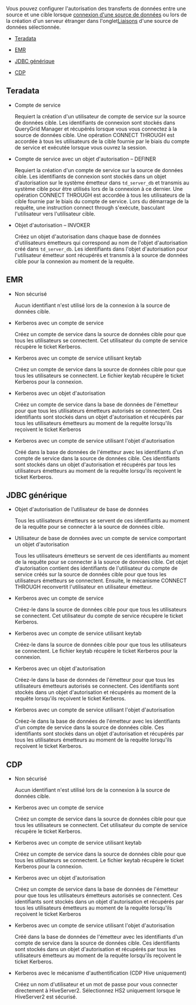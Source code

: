 Vous pouvez configurer l'autorisation des transferts de données entre une source et une cible lorsque [connexion d'une source de données](znp1640282079399.md) ou lors de la création d'un serveur étranger dans l'onglet[Liaisons](kzu1674159463068.md) d'une source de données sélectionnée.

-   [Teradata](#Teradata)

-   [EMR](#EMR)

-   [JDBC générique](#GenericJDBC)

-   [CDP](#CDP)

Teradata
--------

-   Compte de service

    Requiert la création d'un utilisateur de compte de service sur la source de données cible. Les identifiants de connexion sont stockés dans QueryGrid Manager et récupérés lorsque vous vous connectez à la source de données cible. Une opération CONNECT THROUGH est accordée à tous les utilisateurs de la cible fournie par le biais du compte de service et exécutée lorsque vous ouvrez la session.

-   Compte de service avec un objet d'autorisation – DEFINER

    Requiert la création d'un compte de service sur la source de données cible. Les identifiants de connexion sont stockés dans un objet d'autorisation sur le système émetteur dans `td_server_db` et transmis au système cible pour être utilisés lors de la connexion à ce dernier. Une opération CONNECT THROUGH est accordée à tous les utilisateurs de la cible fournie par le biais du compte de service. Lors du démarrage de la requête, une instruction connect through s'exécute, basculant l'utilisateur vers l'utilisateur cible.

-   Objet d'autorisation – INVOKER

    Créez un objet d'autorisation dans chaque base de données d'utilisateurs émetteurs qui correspond au nom de l'objet d'autorisation créé dans `td_server_db`. Les identifiants dans l'objet d'autorisation pour l'utilisateur émetteur sont récupérés et transmis à la source de données cible pour la connexion au moment de la requête.

EMR
---

-   Non sécurisé

    Aucun identifiant n'est utilisé lors de la connexion à la source de données cible.

-   Kerberos avec un compte de service

    Créez un compte de service dans la source de données cible pour que tous les utilisateurs se connectent. Cet utilisateur du compte de service récupère le ticket Kerberos.

-   Kerberos avec un compte de service utilisant keytab

    Créez un compte de service dans la source de données cible pour que tous les utilisateurs se connectent. Le fichier keytab récupère le ticket Kerberos pour la connexion.

-   Kerberos avec un objet d'autorisation

    Créez un compte de service dans la base de données de l'émetteur pour que tous les utilisateurs émetteurs autorisés se connectent. Ces identifiants sont stockés dans un objet d'autorisation et récupérés par tous les utilisateurs émetteurs au moment de la requête lorsqu'ils reçoivent le ticket Kerberos

-   Kerberos avec un compte de service utilisant l'objet d'autorisation

    Créé dans la base de données de l'émetteur avec les identifiants d'un compte de service dans la source de données cible. Ces identifiants sont stockés dans un objet d'autorisation et récupérés par tous les utilisateurs émetteurs au moment de la requête lorsqu'ils reçoivent le ticket Kerberos.

JDBC générique
--------------

-   Objet d'autorisation de l'utilisateur de base de données

    Tous les utilisateurs émetteurs se servent de ces identifiants au moment de la requête pour se connecter à la source de données cible.

-   Utilisateur de base de données avec un compte de service comportant un objet d'autorisation

    Tous les utilisateurs émetteurs se servent de ces identifiants au moment de la requête pour se connecter à la source de données cible. Cet objet d'autorisation contient des identifiants de l'utilisateur du compte de service créés sur la source de données cible pour que tous les utilisateurs émetteurs se connectent. Ensuite, le mécanisme CONNECT THROUGH reconvertit l'utilisateur en utilisateur émetteur.

-   Kerberos avec un compte de service

    Créez-le dans la source de données cible pour que tous les utilisateurs se connectent. Cet utilisateur du compte de service récupère le ticket Kerberos.

-   Kerberos avec un compte de service utilisant keytab

    Créez-le dans la source de données cible pour que tous les utilisateurs se connectent. Le fichier keytab récupère le ticket Kerberos pour la connexion.

-   Kerberos avec un objet d'autorisation

    Créez-le dans la base de données de l'émetteur pour que tous les utilisateurs émetteurs autorisés se connectent. Ces identifiants sont stockés dans un objet d'autorisation et récupérés au moment de la requête lorsqu'ils reçoivent le ticket Kerberos.

-   Kerberos avec un compte de service utilisant l'objet d'autorisation

    Créez-le dans la base de données de l'émetteur avec les identifiants d'un compte de service dans la source de données cible. Ces identifiants sont stockés dans un objet d'autorisation et récupérés par tous les utilisateurs émetteurs au moment de la requête lorsqu'ils reçoivent le ticket Kerberos.

CDP
---

-   Non sécurisé

    Aucun identifiant n'est utilisé lors de la connexion à la source de données cible.

-   Kerberos avec un compte de service

    Créez un compte de service dans la source de données cible pour que tous les utilisateurs se connectent. Cet utilisateur du compte de service récupère le ticket Kerberos.

-   Kerberos avec un compte de service utilisant keytab

    Créez un compte de service dans la source de données cible pour que tous les utilisateurs se connectent. Le fichier keytab récupère le ticket Kerberos pour la connexion.

-   Kerberos avec un objet d'autorisation

    Créez un compte de service dans la base de données de l'émetteur pour que tous les utilisateurs émetteurs autorisés se connectent. Ces identifiants sont stockés dans un objet d'autorisation et récupérés par tous les utilisateurs émetteurs au moment de la requête lorsqu'ils reçoivent le ticket Kerberos

-   Kerberos avec un compte de service utilisant l'objet d'autorisation

    Créé dans la base de données de l'émetteur avec les identifiants d'un compte de service dans la source de données cible. Ces identifiants sont stockés dans un objet d'autorisation et récupérés par tous les utilisateurs émetteurs au moment de la requête lorsqu'ils reçoivent le ticket Kerberos.

-   Kerberos avec le mécanisme d'authentification (CDP Hive uniquement)

    Créez un nom d'utilisateur et un mot de passe pour vous connecter directement à HiveServer2. Sélectionnez HS2 uniquement lorsque le HiveServer2 est sécurisé.
